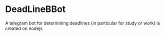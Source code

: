 # DeadLineBBot

A telegram bot for determining deadlines (in particular for study or work) is created on nodejs